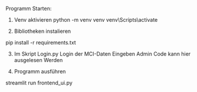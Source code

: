 Programm Starten:

1. Venv aktivieren 
python -m venv venv
venv\Scripts\activate

2. Bibliotheken instalieren

pip install -r requirements.txt

3. Im Skript Login.py Login der MCI-Daten Eingeben
Admin Code kann hier ausgelesen Werden

4. Programm ausführen

streamlit run frontend_ui.py


